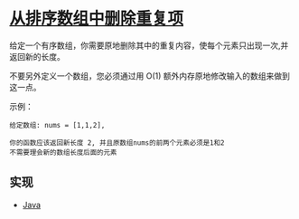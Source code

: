 # [从排序数组中删除重复项](https://leetcode-cn.com/problems/remove-duplicates-from-sorted-array/description/)

给定一个有序数组，你需要原地删除其中的重复内容，使每个元素只出现一次,并返回新的长度。

不要另外定义一个数组，您必须通过用 O(1) 额外内存原地修改输入的数组来做到这一点。

示例：

```
给定数组: nums = [1,1,2],

你的函数应该返回新长度 2, 并且原数组nums的前两个元素必须是1和2
不需要理会新的数组长度后面的元素
```

## 实现

- [Java](https://github.com/pojozhang/playground/blob/master/solutions/java/src/main/java/playground/algorithm/RemoveDuplicates.java)
